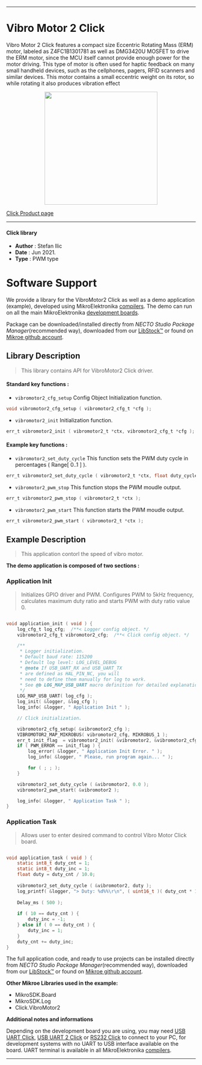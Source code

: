 
---
# Vibro Motor 2 Click

Vibro Motor 2 Click features a compact size Eccentric Rotating Mass (ERM) motor, labeled as Z4FC1B1301781 as well as DMG3420U MOSFET to drive the ERM motor, since the MCU itself cannot provide enough power for the motor driving. This type of motor is often used for haptic feedback on many small handheld devices, such as the cellphones, pagers, RFID scanners and similar devices. This motor contains a small eccentric weight on its rotor, so while rotating it also produces vibration effect

<p align="center">
  <img src="https://download.mikroe.com/images/click_for_ide/vibromotor2_click.png" height=300px>
</p>

[Click Product page](https://www.mikroe.com/vibro-motor-2-click)

---


#### Click library

- **Author**        : Stefan Ilic
- **Date**          : Jun 2021.
- **Type**          : PWM type


# Software Support

We provide a library for the VibroMotor2 Click
as well as a demo application (example), developed using MikroElektronika
[compilers](https://www.mikroe.com/necto-studio).
The demo can run on all the main MikroElektronika [development boards](https://www.mikroe.com/development-boards).

Package can be downloaded/installed directly from *NECTO Studio Package Manager*(recommended way), downloaded from our [LibStock&trade;](https://libstock.mikroe.com) or found on [Mikroe github account](https://github.com/MikroElektronika/mikrosdk_click_v2/tree/master/clicks).

## Library Description

> This library contains API for VibroMotor2 Click driver.

#### Standard key functions :

- `vibromotor2_cfg_setup` Config Object Initialization function.
```c
void vibromotor2_cfg_setup ( vibromotor2_cfg_t *cfg );
```

- `vibromotor2_init` Initialization function.
```c
err_t vibromotor2_init ( vibromotor2_t *ctx, vibromotor2_cfg_t *cfg );
```

#### Example key functions :

- `vibromotor2_set_duty_cycle` This function sets the PWM duty cycle in percentages ( Range[ 0..1 ] ).
```c
err_t vibromotor2_set_duty_cycle ( vibromotor2_t *ctx, float duty_cycle );
```

- `vibromotor2_pwm_stop` This function stops the PWM moudle output.
```c
err_t vibromotor2_pwm_stop ( vibromotor2_t *ctx );
```

- `vibromotor2_pwm_start` This function starts the PWM moudle output.
```c
err_t vibromotor2_pwm_start ( vibromotor2_t *ctx );
```

## Example Description

> This application contorl the speed of vibro motor.

**The demo application is composed of two sections :**

### Application Init

> Initializes GPIO driver and PWM. Configures PWM to 5kHz frequency, calculates maximum duty ratio and starts PWM with duty ratio value 0.

```c

void application_init ( void ) {
    log_cfg_t log_cfg;  /**< Logger config object. */
    vibromotor2_cfg_t vibromotor2_cfg;  /**< Click config object. */

    /** 
     * Logger initialization.
     * Default baud rate: 115200
     * Default log level: LOG_LEVEL_DEBUG
     * @note If USB_UART_RX and USB_UART_TX 
     * are defined as HAL_PIN_NC, you will 
     * need to define them manually for log to work. 
     * See @b LOG_MAP_USB_UART macro definition for detailed explanation.
     */
    LOG_MAP_USB_UART( log_cfg );
    log_init( &logger, &log_cfg );
    log_info( &logger, " Application Init " );

    // Click initialization.

    vibromotor2_cfg_setup( &vibromotor2_cfg );
    VIBROMOTOR2_MAP_MIKROBUS( vibromotor2_cfg, MIKROBUS_1 );
    err_t init_flag  = vibromotor2_init( &vibromotor2, &vibromotor2_cfg );
    if ( PWM_ERROR == init_flag ) {
        log_error( &logger, " Application Init Error. " );
        log_info( &logger, " Please, run program again... " );

        for ( ; ; );
    }

    vibromotor2_set_duty_cycle ( &vibromotor2, 0.0 );
    vibromotor2_pwm_start( &vibromotor2 );

    log_info( &logger, " Application Task " );
}

```

### Application Task

> Allows user to enter desired command to control Vibro Motor Click board.

```c

void application_task ( void ) {
    static int8_t duty_cnt = 1;
    static int8_t duty_inc = 1;
    float duty = duty_cnt / 10.0;
    
    vibromotor2_set_duty_cycle ( &vibromotor2, duty );
    log_printf( &logger, "> Duty: %d%%\r\n", ( uint16_t )( duty_cnt * 10 ) );
    
    Delay_ms ( 500 );
    
    if ( 10 == duty_cnt ) {
        duty_inc = -1;
    } else if ( 0 == duty_cnt ) {
        duty_inc = 1;
    }
    duty_cnt += duty_inc;
}

```


The full application code, and ready to use projects can be installed directly from *NECTO Studio Package Manager*(recommended way), downloaded from our [LibStock&trade;](https://libstock.mikroe.com) or found on [Mikroe github account](https://github.com/MikroElektronika/mikrosdk_click_v2/tree/master/clicks).

**Other Mikroe Libraries used in the example:**

- MikroSDK.Board
- MikroSDK.Log
- Click.VibroMotor2

**Additional notes and informations**

Depending on the development board you are using, you may need
[USB UART Click](https://www.mikroe.com/usb-uart-click),
[USB UART 2 Click](https://www.mikroe.com/usb-uart-2-click) or
[RS232 Click](https://www.mikroe.com/rs232-click) to connect to your PC, for
development systems with no UART to USB interface available on the board. UART
terminal is available in all MikroElektronika
[compilers](https://shop.mikroe.com/compilers).

---
